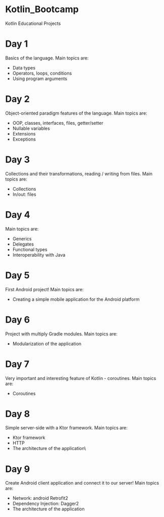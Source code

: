 # Kotlin_Bootcamp

Kotlin Educational Projects

# Day 1
Basics of the language. Main topics are:
- Data types
- Operators, loops, conditions
- Using program arguments

# Day 2
Object-oriented paradigm features of the language. Main topics are: 
- OOP, classes, interfaces, files, getter/setter
- Nullable variables
- Extensions
- Exceptions

# Day 3
Collections and their transformations, reading / writing from files. Main topics are: 
- Collections
- In/out: files

# Day 4
Main topics are: 
- Generics
- Delegates
- Functional types
- Interoperability with Java

# Day 5
First Android project! Main topics are: 
- Creating a simple mobile application for the Android platform

# Day 6
Project with multiply Gradle modules. Main topics are:
- Modularization of the application

# Day 7 
Very important and interesting feature of Kotlin - coroutines. Main topics are:
- Coroutines

# Day 8
Simple server-side with a Ktor framework. Main topics are:

- Ktor framework
- HTTP
- The architecture of the application\

# Day 9
Create Android client application and connect it to our server! Main topics are:

- Network: android Retrofit2
- Dependency Injection: Dagger2
- The architecture of the application

